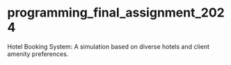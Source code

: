 # programming_final_assignment_2024
Hotel Booking System: A simulation based on diverse hotels and client amenity preferences.
